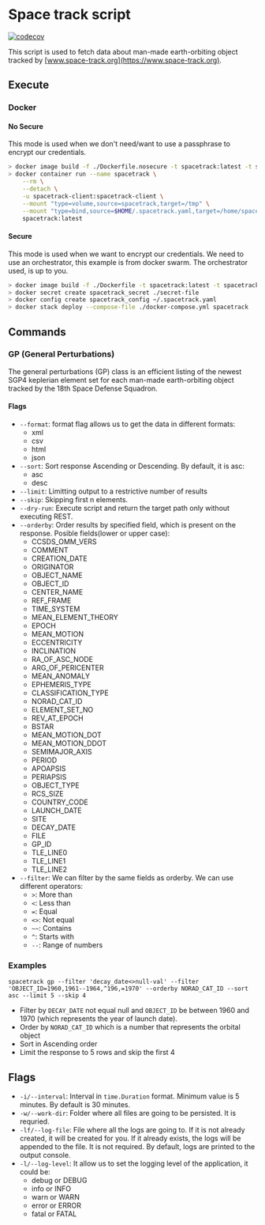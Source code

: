 # Space track script
[![codecov](https://codecov.io/gh/MrTimeout/spacetrack/branch/master/graph/badge.svg?token=FP09KOGVN6)](https://codecov.io/gh/MrTimeout/spacetrack)

This script is used to fetch data about man-made earth-orbiting object tracked by [www.space-track.org](https://www.space-track.org).

## Execute

### Docker

#### No Secure

This mode is used when we don't need/want to use a passphrase to encrypt our credentials.

```sh
> docker image build -f ./Dockerfile.nosecure -t spacetrack:latest -t spacetrack:0.0.1-SNAPSHOT --no-cache --target nosecure .
> docker container run --name spacetrack \
	--rm \
	--detach \
	-u spacetrack-client:spacetrack-client \
	--mount "type=volume,source=spacetrack,target=/tmp" \
	--mount "type=bind,source=$HOME/.spacetrack.yaml,target=/home/spacetrack-client/.spacetrack.yaml" \
	spacetrack:latest
```

#### Secure

This mode is used when we want to encrypt our credentials. We need to use an orchestrator, this example is from docker swarm. The orchestrator used, is up to you.

```sh
> docker image build -f ./Dockerfile -t spacetrack:latest -t spacetrack:0.0.1-SNAPSHOT --no-cache --target pre .
> docker secret create spacetrack_secret ./secret-file
> docker config create spacetrack_config ~/.spacetrack.yaml
> docker stack deploy --compose-file ./docker-compose.yml spacetrack
```

## Commands

### GP (General Perturbations)

The general perturbations (GP) class is an efficient listing of the newest SGP4 keplerian element set for each man-made earth-orbiting object tracked by the 18th Space Defense Squadron.

#### Flags

- `--format`: format flag allows us to get the data in different formats:
	+ xml
	+ csv
	+ html
	+ json
- `--sort`: Sort response Ascending or Descending. By default, it is asc:
	+ asc
	+ desc
- `--limit`: Limitting output to a restrictive number of results
- `--skip`: Skipping first n elements.
- `--dry-run`: Execute script and return the target path only without executing REST.
- `--orderby`: Order results by specified field, which is present on the response. Posible fields(lower or upper case):
	+ CCSDS_OMM_VERS
	+ COMMENT
	+ CREATION_DATE
	+ ORIGINATOR
	+ OBJECT_NAME
	+ OBJECT_ID
	+ CENTER_NAME
	+ REF_FRAME
	+ TIME_SYSTEM
	+ MEAN_ELEMENT_THEORY
	+ EPOCH
	+ MEAN_MOTION
	+ ECCENTRICITY
	+ INCLINATION
	+ RA_OF_ASC_NODE
	+ ARG_OF_PERICENTER
	+ MEAN_ANOMALY
	+ EPHEMERIS_TYPE
	+ CLASSIFICATION_TYPE
	+ NORAD_CAT_ID
	+ ELEMENT_SET_NO
	+ REV_AT_EPOCH
	+ BSTAR
	+ MEAN_MOTION_DOT
	+ MEAN_MOTION_DDOT
	+ SEMIMAJOR_AXIS
	+ PERIOD
	+ APOAPSIS
	+ PERIAPSIS
	+ OBJECT_TYPE
	+ RCS_SIZE
	+ COUNTRY_CODE
	+ LAUNCH_DATE
	+ SITE
	+ DECAY_DATE
	+ FILE
	+ GP_ID
	+ TLE_LINE0
	+ TLE_LINE1
	+ TLE_LINE2
- `--filter`: We can filter by the same fields as orderby. We can use different operators:
	+ `>`: More than
	+ `<`: Less than
	+ `=`: Equal
	+ `<>`: Not equal
	+ `~~`: Contains
	+ `^`: Starts with
	+ `--`: Range of numbers

### Examples

`spacetrack gp --filter 'decay_date<>null-val' --filter 'OBJECT_ID=1960,1961--1964,^196,=1970' --orderby NORAD_CAT_ID --sort asc --limit 5 --skip 4`

- Filter by `DECAY_DATE` not equal null and `OBJECT_ID` be between 1960 and 1970 (which represents the year of launch date).
- Order by `NORAD_CAT_ID` which is a number that represents the orbital object
- Sort in Ascending order
- Limit the response to 5 rows and skip the first 4

## Flags

- `-i/--interval`: Interval in `time.Duration` format. Minimum value is 5 minutes. By default is 30 minutes.
- `-w/--work-dir`: Folder where all files are going to be persisted. It is requried.
- `-lf/--log-file`: File where all the logs are going to. If it is not already created, it will be created for you. If it already exists, the logs will be appended to the file. It is not required. By default, logs are printed to the output console.
- `-l/--log-level`: It allow us to set the logging level of the application, it could be:
	+ debug or DEBUG
	+ info or INFO
	+ warn or WARN
	+ error or ERROR
	+ fatal or FATAL
